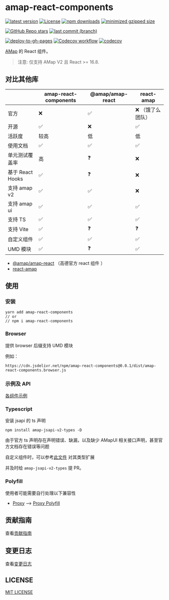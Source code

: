 # amap-react-components

[![latest version](https://img.shields.io/npm/v/amap-react-components.svg?label=latest%20%20version)](https://www.npmjs.org/package/amap-react-components)
[![License](https://img.shields.io/npm/l/amap-react-components?label=latest%20%20version%20%20license)](https://www.npmjs.org/package/amap-react-components)
[![npm downloads](https://img.shields.io/npm/dm/amap-react-components.svg)](http://npmjs.com/amap-react-components)
[![minimized gzipped size](https://img.shields.io/bundlejs/size/amap-react-components)](http://npmjs.com/amap-react-components)

[![GitHub Repo stars](https://img.shields.io/github/stars/xyy94813/amap-react-components?label=github%20%20stars)](https://github.com/xyy94813/amap-react-components)
[![last commit (branch)](https://img.shields.io/github/last-commit/xyy94813/amap-react-components/main)](https://github.com/xyy94813/amap-react-components)

[![deploy-to-gh-pages](https://github.com/xyy94813/amap-react-components/actions/workflows/deploy-to-gh-pages.yml/badge.svg?branch=main)](https://github.com/xyy94813/amap-react-components/actions/workflows/deploy-to-gh-pages.yml)
[![Codecov workflow](https://github.com/xyy94813/amap-react-components/actions/workflows/codecov.yml/badge.svg?branch=main)](https://github.com/xyy94813/amap-react-components/actions/workflows/codecov.yml)
[![codecov](https://codecov.io/gh/xyy94813/amap-react-components/branch/main/graph/badge.svg?token=DCC845JGZW)](https://codecov.io/gh/xyy94813/amap-react-components)

[AMap](https://lbs.amap.com/api/jsapi-v2/summary/) 的 React 组件。

> 注意: 仅支持 AMap V2 且 React >= 16.8.

## 对比其他库

|                  | amap-react-components | @amap/amap-react | react-amap        |
| ---------------- | --------------------- | ---------------- | ----------------- |
| 官方             | ❌                    | ✅               | ❌ （饿了么团队） |
| 开源             | ✅                    | ❌               | ✅                |
| 活跃度           | 较高                  | 低               | 低                |
| 使用文档         | ✅                    | ✅               | ✅                |
| 单元测试覆盖率   | 高                    | ❓               | ❌                |
| 基于 React Hooks | ✅                    | ❓               | ❌                |
| 支持 amap v2     | ✅                    | ✅               | ❌                |
| 支持 amap ui     | ✅                    | ✅               | ✅                |
| 支持 TS          | ✅                    | ✅               | ✅                |
| 支持 Vite        | ✅                    | ❓               | ❓                |
| 自定义组件       | ✅                    | ✅               | ✅                |
| UMD 模块         | ✅                    | ❓               | ✅                |

- [@amap/amap-react](https://www.npmjs.com/package/@amap/amap-react) （高德官方 react 组件 ）
- [react-amap](https://github.com/elemefe/react-amap)

## 使用

### 安装

```
yarn add amap-react-components
// or
// npm i amap-react-components
```

### Browser

提供 browser 后缀支持 UMD 模块

例如：

```
https://cdn.jsdelivr.net/npm/amap-react-components@0.0.1/dist/amap-react-components.browser.js
```

### 示例及 API

[各组件示例](https://xyy94813.github.io/amap-react-components)

### Typescript

安装 jsapi 的 ts 声明

```shell
npm install amap-jsapi-v2-types -D
```

由于官方 ts 声明存在声明错误、缺漏，以及缺少 AMapUI 相关接口声明，甚至官方文档存在错误等问题

自定义组件时，可以参考[此文件](https://github.com/xyy94813/amap-react-components/blob/main/src/%40types/AMap.d.ts) 对其类型扩展

并及时给 `amap-jsapi-v2-types` 提 PR。

### Polyfill

使用者可能需要自行处理以下兼容性

- [Proxy](https://developer.mozilla.org/zh-CN/docs/Web/JavaScript/Reference/Global_Objects/Proxy)
  --> [Proxy Polyfill](https://github.com/GoogleChrome/proxy-polyfill)

## 贡献指南

查看[贡献指南](./Contributing.md)

## 变更日志

查看[变更日志](./CHANGELOG.md)

## LICENSE

[MIT LICENSE](./LICENSE)
